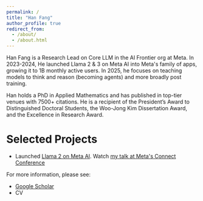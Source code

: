 ```yaml
---
permalink: /
title: "Han Fang"
author_profile: true
redirect_from: 
  - /about/
  - /about.html
---
```


Han Fang is a Research Lead on Core LLM in the AI Frontier org at Meta. In 2023-2024, He launched Llama 2 & 3 on Meta AI into Meta's family of apps, growing it to 1B monthly active users. In 2025, he focuses on teaching models to think and reason (becoming agents) and more broadly post training.
​

Han holds a PhD in Applied Mathematics and has published in top-tier venues with 7500+ citations. He is a recipient of the President’s Award to Distinguished Doctoral Students, the Woo-Jong Kim Dissertation Award, and the Excellence in Research Award.

Selected Projects
======
- Launched [Llama 2 on Meta AI](https://about.fb.com/news/2023/09/introducing-ai-powered-assistants-characters-and-creative-tools/). Watch [my talk at Meta's Connect Conference](https://developers.facebook.com/videos/2023/building-metas-next-generation-ai-product-experiences-with-llama/)
 
For more information, please see:
- [Google Scholar](https://scholar.google.com/citations?user=mQIqIVwAAAAJ)
- CV
